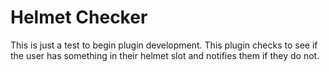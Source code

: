 # Helmet Checker
This is just a test to begin plugin development.
This plugin checks to see if the user has something in their helmet slot and notifies them if they do not.